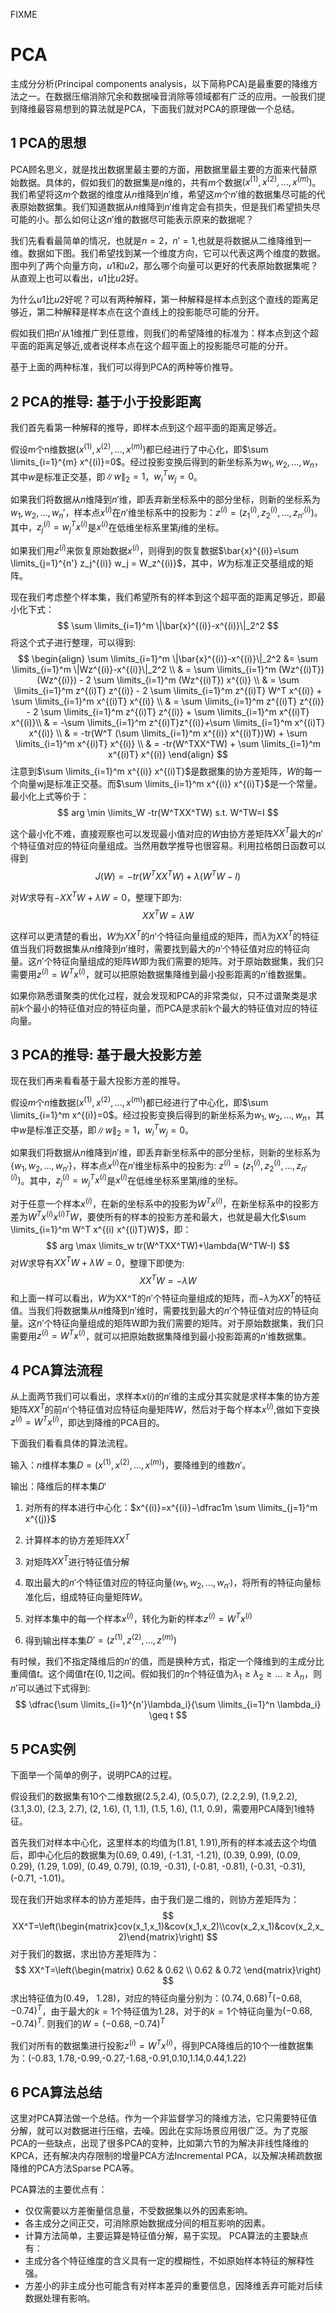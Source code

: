 FIXME
# PCA
主成分分析(Principal components analysis，以下简称PCA)是最重要的降维方法之一。在数据压缩消除冗余和数据噪音消除等领域都有广泛的应用。一般我们提到降维最容易想到的算法就是PCA，下面我们就对PCA的原理做一个总结。

## 1 PCA的思想
PCA顾名思义，就是找出数据里最主要的方面，用数据里最主要的方面来代替原始数据。具体的，假如我们的数据集是$n$维的，共有$m$个数据$(x^{(1)},x^{(2)},...,x^{(m)})$。我们希望将这$m$个数据的维度从$n$维降到$n'$维，希望这$m$个$n'$维的数据集尽可能的代表原始数据集。我们知道数据从$n$维降到$n'$维肯定会有损失，但是我们希望损失尽可能的小。那么如何让这$n'$维的数据尽可能表示原来的数据呢？

我们先看看最简单的情况，也就是$n=2$，$n'=1$,也就是将数据从二维降维到一维。数据如下图。我们希望找到某一个维度方向，它可以代表这两个维度的数据。图中列了两个向量方向，$u1$和$u2$，那么哪个向量可以更好的代表原始数据集呢？从直观上也可以看出，$u1$比$u2$好。

为什么$u1$比$u2$好呢？可以有两种解释，第一种解释是样本点到这个直线的距离足够近，第二种解释是样本点在这个直线上的投影能尽可能的分开。

假如我们把$n'$从1维推广到任意维，则我们的希望降维的标准为：样本点到这个超平面的距离足够近,或者说样本点在这个超平面上的投影能尽可能的分开。

基于上面的两种标准，我们可以得到PCA的两种等价推导。

## 2 PCA的推导: 基于小于投影距离

我们首先看第一种解释的推导，即样本点到这个超平面的距离足够近。

假设m个n维数据$(x^{(1)},x^{(2)},...,x^{(m)})$都已经进行了中心化，即$\sum \limits_{i=1}^{m} x^{(i)}=0$。经过投影变换后得到的新坐标系为${w_1,w_2,...,w_n}$，其中$w$是标准正交基，即$\|w\|_2=1$，$w_i^Tw_j=0$。

如果我们将数据从$n$维降到$n'$维，即丢弃新坐标系中的部分坐标，则新的坐标系为${w_1,w_2,...,w_n'}$，样本点$x^{(i)}$在$n'$维坐标系中的投影为：$z^(i)=(z_1^{(i)},z_2^{(i)},...,z_{n'}^{(i)})$。其中，$z_j^{(i)}=w_j^Tx^{(i)}$是$x^{(i)}$在低维坐标系里第$j$维的坐标。

如果我们用$z^{(i)}$来恢复原始数据$x^{(i)}$，则得到的恢复数据$\bar{x}^{(i)}=\sum \limits_{j=1}^{n'} z_j^{(i)} w_j = W_z^{(i)}$，其中，$W$为标准正交基组成的矩阵。

现在我们考虑整个样本集，我们希望所有的样本到这个超平面的距离足够近，即最小化下式：
$$
\sum \limits_{i=1}^m \|\bar{x}^{(i)}-x^{(i)}\|_2^2
$$
将这个式子进行整理，可以得到:
$$
\begin{align}
\sum \limits_{i=1}^m \|\bar{x}^{(i)}-x^{(i)}\|_2^2 &= \sum \limits_{i=1}^m \|Wz^{(i)}-x^{(i)}\|_2^2 \\
& = \sum \limits_{i=1}^m (Wz^{(i)T}) (Wz^{(i)}) - 2 \sum \limits_{i=1}^m (Wz^{(i)T}) x^{(i)} \\
& = \sum \limits_{i=1}^m z^{(i)T} z^{(i)} - 2 \sum \limits_{i=1}^m z^{(i)T} W^T x^{(i)} + \sum \limits_{i=1}^m x^{(i)T} x^{(i)} \\
& = \sum \limits_{i=1}^m z^{(i)T} z^{(i)} - 2 \sum \limits_{i=1}^m z^{(i)T} z^{(i)} + \sum \limits_{i=1}^m x^{(i)T} x^{(i)}\\
& = -\sum \limits_{i=1}^m z^{(i)T}z^{(i)}+\sum \limits_{i=1}^m x^{(i)T} x^{(i)} \\
& = -tr(W^T (\sum \limits_{i=1}^m x^{(i)} x^{(i)T})W) + \sum \limits_{i=1}^m x^{(i)T} x^{(i)} \\
& = -tr(W^TXX^TW) + \sum \limits_{i=1}^m x^{(i)T} x^{(i)}
\end{align}
$$
注意到$\sum \limits_{i=1}^m x^{(i)} x^{(i)T}$是数据集的协方差矩阵，$W$的每一个向量wj是标准正交基。而$\sum \limits_{i=1}^m x^{(i)} x^{(i)T}$是一个常量。最小化上式等价于：
$$
arg \min \limits_W -tr(W^TXX^TW) s.t. W^TW=I
$$

这个最小化不难，直接观察也可以发现最小值对应的$W$由协方差矩阵$XX^T$最大的$n'$个特征值对应的特征向量组成。当然用数学推导也很容易。利用拉格朗日函数可以得到
$$
J(W)=-tr(W^TXX^TW)+\lambda(W^TW-I)
$$

对$W$求导有$-XX^TW+\lambda W = 0$，整理下即为: 
$$
XX^TW = \lambda W
$$

这样可以更清楚的看出，$W$为$XX^T$的$n'$个特征向量组成的矩阵，而$\lambda$为$XX^T$的特征值当我们将数据集从$n$维降到$n'$维时，需要找到最大的$n'$个特征值对应的特征向量。这$n'$个特征向量组成的矩阵$W$即为我们需要的矩阵。对于原始数据集，我们只需要用$z^{(i)} = W^T x^{(i)}$，就可以把原始数据集降维到最小投影距离的$n'$维数据集。

如果你熟悉谱聚类的优化过程，就会发现和PCA的非常类似，只不过谱聚类是求前$k$个最小的特征值对应的特征向量，而PCA是求前k个最大的特征值对应的特征向量。

## 3 PCA的推导: 基于最大投影方差

现在我们再来看看基于最大投影方差的推导。

假设$m$个$n$维数据$(x^{(1)},x^{(2)},...,x^{(m)})$都已经进行了中心化，即$\sum \limits_{i=1}^m x^{(i)}=0$。经过投影变换后得到的新坐标系为${w_1,w_2,...,w_n}$，其中$w$是标准正交基，即$\|w\|_2 = 1$，$w_i^T w_j = 0$。

如果我们将数据从$n$维降到$n'$维，即丢弃新坐标系中的部分坐标，则新的坐标系为$\{w_1,w_2,...,w_{n'}\}$，样本点$x^{(i)}$在$n'$维坐标系中的投影为: $z^{(i)}=(z_1^{(i)},z_2^{(i)},...,z_{n'}^{(i)})$。其中，$z_j^{(i)}=w_j^T x^{(i)}$是$x^{(i)}$在低维坐标系里第$j$维的坐标。

对于任意一个样本$x^{(i)}$，在新的坐标系中的投影为$W^T x^{(i)}$，在新坐标系中的投影方差为$W^Tx^{(i)}x^{(i)T}W$，要使所有的样本的投影方差和最大，也就是最大化$\sum \limits_{i=1}^m W^T x^{(i) x^{(i)T}W}$，即：
$$
arg \max \limits_w tr(W^TXX^TW)+\lambda(W^TW-I)
$$
对$W$求导有$XX^TW+\lambda W=0$，整理下即使为:
$$
XX^TW=-\lambda W
$$
和上面一样可以看出，$W$为XX^T的$n'$个特征向量组成的矩阵，而$-\lambda$为$XX^T$的特征值。当我们将数据集从$n$维降到$n'$维时，需要找到最大的$n'$个特征值对应的特征向量。这$n'$个特征向量组成的矩阵W即为我们需要的矩阵。对于原始数据集，我们只需要用$z^{(i)}=W^Tx^{(i)}$，就可以把原始数据集降维到最小投影距离的$n'$维数据集。

## 4 PCA算法流程
从上面两节我们可以看出，求样本$x(i)$的$n'$维的主成分其实就是求样本集的协方差矩阵$XX^T$的前$n'$个特征值对应特征向量矩阵$W$，然后对于每个样本$x^{(i)}$,做如下变换$z^{(i)}=W^Tx^{(i)}$，即达到降维的PCA目的。

下面我们看看具体的算法流程。

输入：$n$维样本集$D=(x^{(1)},x^{(2)},...,x^{(m)})$，要降维到的维数$n'$。

输出：降维后的样本集$D′$

1. 对所有的样本进行中心化：$x^{(i)}=x^{(i)}−\dfrac1m \sum \limits_{j=1}^m x^{(j)}$

2. 计算样本的协方差矩阵$XX^T$

3. 对矩阵$XX^T$进行特征值分解

4. 取出最大的$n'$个特征值对应的特征向量$(w_1,w_2,...,w_{n′})$，将所有的特征向量标准化后，组成特征向量矩阵$W$。

5. 对样本集中的每一个样本$x^{(i)}$，转化为新的样本$z^{(i)}=W^Tx^{(i)}$

6. 得到输出样本集$D′=(z^{(1)},z^{(2)},...,z^{(m)})$

有时候，我们不指定降维后的$n'$的值，而是换种方式，指定一个降维到的主成分比重阈值$t$。这个阈值$t$在$(0,1]$之间。假如我们的$n$个特征值为$\lambda_1 \geq \lambda_2 \geq ... \geq \lambda_n$，则$n'$可以通过下式得到:
$$
\dfrac{\sum \limits_{i=1}^{n'}\lambda_i}{\sum \limits_{i=1}^n \lambda_i} \geq t
$$

## 5 PCA实例
下面举一个简单的例子，说明PCA的过程。

假设我们的数据集有10个二维数据(2.5,2.4), (0.5,0.7), (2.2,2.9), (1.9,2.2), (3.1,3.0), (2.3, 2.7), (2, 1.6), (1, 1.1), (1.5, 1.6), (1.1, 0.9)，需要用PCA降到1维特征。

首先我们对样本中心化，这里样本的均值为(1.81, 1.91),所有的样本减去这个均值后，即中心化后的数据集为(0.69, 0.49), (-1.31, -1.21), (0.39, 0.99), (0.09, 0.29), (1.29, 1.09), (0.49, 0.79), (0.19, -0.31), (-0.81, -0.81), (-0.31, -0.31), (-0.71, -1.01)。

现在我们开始求样本的协方差矩阵，由于我们是二维的，则协方差矩阵为：
$$
XX^T=\left(\begin{matrix}cov(x_1,x_1)&cov(x_1,x_2)\\cov(x_2,x_1)&cov(x_2,x_2)\end{matrix}\right)
$$
对于我们的数据，求出协方差矩阵为：
$$
XX^T=\left(\begin{matrix} 0.62 & 0.62 \\ 0.62 & 0.72 \end{matrix}\right)
$$
求出特征值为(0.49， 1.28)，对应的特征向量分别为：$(0.74,0.68)^T (−0.68,−0.74)^T$，由于最大的$k=1$个特征值为1.28，对于的$k=1$个特征向量为$(−0.68,−0.74)^T$. 则我们的$W=(−0.68,−0.74)^T$

我们对所有的数据集进行投影$z^{(i)}=W^Tx^{(i)}$，得到PCA降维后的10个一维数据集为：(-0.83, 1.78,-0.99,-0.27,-1.68,-0.91,0.10,1.14,0.44,1.22)

## 6 PCA算法总结

这里对PCA算法做一个总结。作为一个非监督学习的降维方法，它只需要特征值分解，就可以对数据进行压缩，去噪。因此在实际场景应用很广泛。为了克服PCA的一些缺点，出现了很多PCA的变种，比如第六节的为解决非线性降维的KPCA，还有解决内存限制的增量PCA方法Incremental PCA，以及解决稀疏数据降维的PCA方法Sparse PCA等。

PCA算法的主要优点有：

- 仅仅需要以方差衡量信息量，不受数据集以外的因素影响。　
- 各主成分之间正交，可消除原始数据成分间的相互影响的因素。
- 计算方法简单，主要运算是特征值分解，易于实现。
PCA算法的主要缺点有：
- 主成分各个特征维度的含义具有一定的模糊性，不如原始样本特征的解释性强。
- 方差小的非主成分也可能含有对样本差异的重要信息，因降维丢弃可能对后续数据处理有影响。